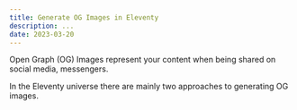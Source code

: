 ```yaml
---
title: Generate OG Images in Eleventy
description: ...
date: 2023-03-20
---
```


Open Graph (OG) Images represent your content when being shared on social media, messengers.

In the Eleventy universe there are mainly two approaches to generating OG images. 
